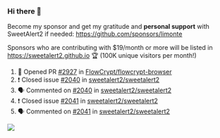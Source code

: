 ### Hi there 👋

Become my sponsor and get my gratitude and **personal support** with SweetAlert2 if needed: https://github.com/sponsors/limonte

Sponsors who are contributing with $19/month or more will be listed in https://sweetalert2.github.io 🏆 (100K unique visitors per month!)

<!--START_SECTION:activity-->
1. 💪 Opened PR [#2927](https://github.com//FlowCrypt/flowcrypt-browser/pull/2927) in [FlowCrypt/flowcrypt-browser](https://github.com//FlowCrypt/flowcrypt-browser)
2. ❗️ Closed issue [#2040](https://github.com//sweetalert2/sweetalert2/issues/2040) in [sweetalert2/sweetalert2](https://github.com//sweetalert2/sweetalert2)
3. 🗣 Commented on [#2040](https://github.com//sweetalert2/sweetalert2/issues/2040) in [sweetalert2/sweetalert2](https://github.com//sweetalert2/sweetalert2)
4. ❗️ Closed issue [#2041](https://github.com//sweetalert2/sweetalert2/issues/2041) in [sweetalert2/sweetalert2](https://github.com//sweetalert2/sweetalert2)
5. 🗣 Commented on [#2041](https://github.com//sweetalert2/sweetalert2/issues/2041) in [sweetalert2/sweetalert2](https://github.com//sweetalert2/sweetalert2)
<!--END_SECTION:activity-->

![](https://github-readme-stats.vercel.app/api?username=limonte&theme=vue&show_icons=true)
